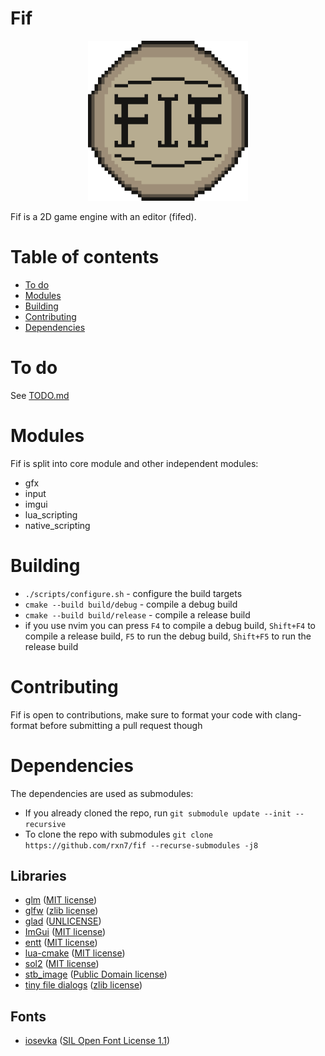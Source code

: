 # Fif
<p align=center>
  <img src="docs/logo.png" width="256">
</p>
Fif is a 2D game engine with an editor (fifed).

# Table of contents
- [To do](#to-do)  
- [Modules](#modules)  
- [Building](#building)  
- [Contributing](#contributing)  
- [Dependencies](#dependencies)  

# To do
See [TODO.md](TODO.md)

# Modules
Fif is split into core module and other independent modules:
- gfx
- input
- imgui
- lua_scripting
- native_scripting

# Building
- ```./scripts/configure.sh``` - configure the build targets
- ```cmake --build build/debug``` - compile a debug build
- ```cmake --build build/release``` - compile a release build
- if you use nvim you can press `F4` to compile a debug build, `Shift+F4` to compile a release build, `F5` to run the debug build, `Shift+F5` to run the release build

# Contributing
Fif is open to contributions, make sure to format your code with clang-format before submitting a pull request though

# Dependencies
The dependencies are used as submodules:  
* If you already cloned the repo, run ```git submodule update --init --recursive```  
* To clone the repo with submodules ```git clone https://github.com/rxn7/fif --recurse-submodules -j8```  

## Libraries
- [glm](https://github.com/g-truc/glm) ([MIT license](https://github.com/g-truc/glm/blob/master/copying.txt))   
- [glfw](https://github.com/glfw/glfw) ([zlib license](https://github.com/glfw/glfw/blob/master/LICENSE.md))     
- [glad](https://github.com/nitrix/glad/) ([UNLICENSE](https://github.com/nitrix/glad/blob/master/UNLICENSE))   
- [ImGui](https://github.com/ocornut/imgui) ([MIT license](https://github.com/ocornut/imgui/blob/master/LICENSE.txt))   
- [entt](https://github.com/skypjack/entt) ([MIT license](https://github.com/skypjack/entt/blob/master/LICENSE))    
- [lua-cmake](https://github.com/lubgr/lua-cmake) ([MIT license](https://github.com/lubgr/lua-cmake/blob/master/LICENSE))    
- [sol2](https://github.com/ThePhD/sol2) ([MIT license](https://github.com/ThePhD/sol2/blob/develop/LICENSE.txt))    
- [stb_image](https://github.com/nothings/stb/blob/master/stb_image.h) ([Public Domain license](https://github.com/nothings/stb/blob/master/stb_image.h))
- [tiny file dialogs](https://sourceforge.net/projects/tinyfiledialogs) ([zlib license](https://sourceforge.net/p/tinyfiledialogs/code/ci/master/tree/README.txt#l1))

## Fonts
- [iosevka](https://github.com/be5invis/Iosevka) ([SIL Open Font License 1.1](https://github.com/be5invis/Iosevka/blob/main/LICENSE.md))
